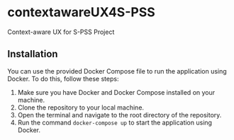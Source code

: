 # contextawareUX4S-PSS
Context-aware UX for S-PSS Project
## Installation

You can use the provided Docker Compose file to run the application using Docker. To do this, follow these steps:

1. Make sure you have Docker and Docker Compose installed on your machine.
2. Clone the repository to your local machine.
3. Open the terminal and navigate to the root directory of the repository.
4. Run the command `docker-compose up` to start the application using Docker.
